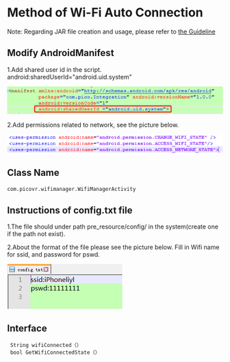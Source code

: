 # Method of Wi-Fi Auto Connection

Note: Regarding JAR file creation and usage, please refer to [the Guideline](https://github.com/PicoSupport/PicoSupport/blob/master/How_to_use_JAR_file_in_Unity_project_on_Pico_device.docx)

## Modify AndroidManifest

1.Add shared user id in the script. android:sharedUserId="android.uid.system"

![](https://github.com/PicoSupport/PicoVRWifimanager/blob/master/assets/01.png)

2.Add permissions related to network, see the picture below.

![](https://github.com/PicoSupport/PicoVRWifimanager/blob/master/assets/02.png)

## Class Name
```
com.picovr.wifimanager.WifiManagerActivity
```

## Instructions of config.txt file

1.The file should under path pre_resource/config/ in the system(create one if the path not exist).

2.About the format of the file please see the picture below. Fill in Wifi name for ssid, and password for pswd.

![](https://github.com/PicoSupport/PicoVRWifimanager/blob/master/assets/04.png)

## Interface
```
 String wifiConnected（）
 bool GetWifiConnectedState（）
```

